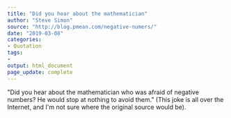 ```yaml
---
title: "Did you hear about the mathematician"
author: "Steve Simon"
source: "http://blog.pmean.com/negative-numers/"
date: "2019-03-08"
categories:
- Quotation
tags:
- 
output: html_document
page_update: complete
---
```


"Did you hear about the mathematician who was afraid of negative numbers? He would stop at nothing to avoid them." (This joke is all over the Internet, and I'm not sure where the original source would be).
